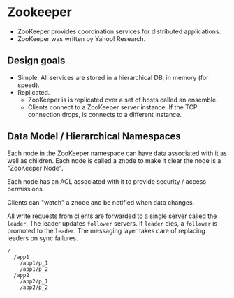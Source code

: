 # Zookeeper

* ZooKeeper provides coordination services for distributed applications.
* ZooKeeper was written by Yahoo! Research.

## Design goals

* Simple. All services are stored in a hierarchical DB, in memory (for speed).
* Replicated.
  * ZooKeeper is is replicated over a set of hosts called an ensemble.
  * Clients connect to a ZooKeeper server instance. If the TCP connection drops, is connects to a different instance.

## Data Model / Hierarchical Namespaces

Each node in the ZooKeeper namespace can have data associated with it as well as children. Each node is called a znode to make it clear the node is a "ZooKeeper Node".

Each node has an ACL associated with it to provide security / access permissions.

Clients can "watch" a znode and be notified when data changes.

All write requests from clients are forwarded to a single server called the `leader`. The leader updates `follower` servers. If `leader` dies, a `follower` is promoted to the `leader`. The messaging layer takes care of replacing leaders on sync failures.


```
/
  /app1
    /app1/p_1
    /app1/p_2
  /app2
    /app2/p_1
    /app2/p_2
```